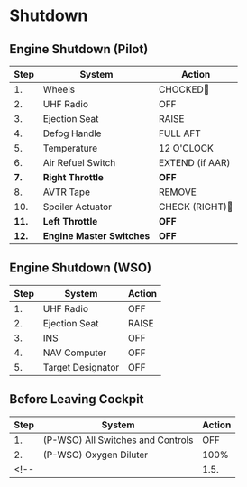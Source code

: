 # Shutdown

## Engine Shutdown (Pilot)

| Step    | System                     | Action           |
|---------|----------------------------|------------------|
| 1.      | Wheels                     | CHOCKED🔧        |
| 2.      | UHF Radio                  | OFF              |
| 3.      | Ejection Seat              | RAISE            |
| 4.      | Defog Handle               | FULL AFT         |
| 5.      | Temperature                | 12 O'CLOCK       |
| 6.      | Air Refuel Switch          | EXTEND  (if AAR) |
| **7.**  | **Right Throttle**         | **OFF**          |
| 8.      | AVTR Tape                  | REMOVE           |
| 10.     | Spoiler Actuator           | CHECK (RIGHT)🔧  |
| **11.** | **Left Throttle**          | **OFF**          |
| **12.** | **Engine Master Switches** | **OFF**          |
<!-- 18. APU reject switch — NORMAL (some aircraft) -->

## Engine Shutdown (WSO)

| Step | System            | Action |
|------|-------------------|--------|
| 1.   | UHF Radio         | OFF    |
| 2.   | Ejection Seat     | RAISE  |
| 3.   | INS               | OFF    |
| 4.   | NAV Computer      | OFF    |
| 5.   | Target Designator | OFF    |

## Before Leaving Cockpit

| Step | System                            | Action                          |
|------|-----------------------------------|---------------------------------|
| 1.   | (P-WSO) All Switches and Controls | OFF                             |
| 2.   | (P-WSO) Oxygen Diluter            | 100%                            |
<!-- | | 1.5.                              | (P-WSO) Face curtain safety pin | INSTALLED | -->
